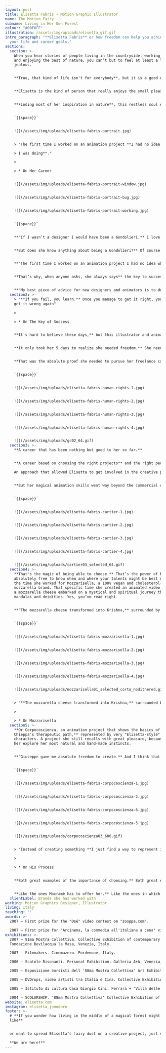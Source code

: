 ```yaml
---
layout: post
title: Elisetta Fabris • Motion Graphic Illustrator
name: The Motion Fairy
subname: Living in Her Own Forest
colour: "#00F0FF"
illustration: /assets/img/uploads/elisetta_gif.gif
intro_paragraph: "**Elisetta Fabris** or how freedom can help you achieve both
  your life and career goals."
sections:
  section: >-
    When you hear stories of people living in the countryside, working from home
    and enjoying the best of nature; you can’t but to feel at least a little bit
    jealous.


    **True, that kind of life isn't for everybody**, but it is a good one for free spirits making their own way in life. It is indeed a good one for Elisetta Fabris.


    **Elisetta is the kind of person that really enjoys the small pleasures of life.** Literally small pleasures, such as the texture of bark, the colour of a mushroom or the mathematical perfection of a flower. That’s why her free spirit found the perfect environment for her creativity to flourish in Nervesa della Battaglia on the “Montello”, a small forest hill above Treviso, Italy.


    **Finding most of her inspiration in nature**, this restless soul enjoys long walks through her own forest, stargazing at night and having the complete and absolute freedom to choose the most interesting and ideal projects for her. A freedom that defines her, her work and her lifestyle.


    `{{space}}`


    ![](/assets/img/uploads/elisetta-fabris-portrait.jpg)


    > "The first time I worked on an animation project **I had no idea what

    > I was doing**."

    >

    > * On Her Career


    ![](/assets/img/uploads/elisetta-fabris-portrait-window.jpg)


    ![](/assets/img/uploads/elisetta-fabris-portrait-bug.jpg)


    ![](/assets/img/uploads/elisetta-fabris-portrait-working.jpg)


    `{{space}}`


    **"If I wasn’t a designer I would have been a Gondolieri.** I love the idea of sailing people around the most beautiful place on earth".


    **But does she know anything about being a Gondolieri?** Of course not. But that doesn't mean she wouldn't have pursued her dream. Nor does it mean she wouldn't have been able to achieve her goals.


    **"The first time I worked on an animation project I had no idea what I was doing.** I told the client but instead of giving the project to someone else they just answered: “Learn!” And so I did…" 


    **That’s why, when anyone asks, she always says** the key to success in what you are doing is always trial and error:


    **"My best piece of advice for new designers and animators is to do a lot of testing.** Watch lots of tutorials, and try, try and try again."
  section2: >-
    > "**If you fail, you learn.** Once you manage to get it right, you’ll never
    get it wrong again"

    >

    > * On The Key of Success


    **It's hard to believe these days,** but this illustrator and animator has never worked in an office, or been employed by a boss in her life. Well, actually she was. For a week. At a design agency. And that was it for her. 


    **It only took her 5 days to realize she needed freedom.** She needed to run away from structures and routines and be able to choose the projects she really wanted to work on; doing so on her own terms. 


    **That was the absolute proof she needed to pursue her freelance career.**


    `{{space}}`


    ![](/assets/img/uploads/elisetta-fabris-human-rights-1.jpg)


    ![](/assets/img/uploads/elisetta-fabris-human-rights-2.jpg)


    ![](/assets/img/uploads/elisetta-fabris-human-rights-3.jpg)


    ![](/assets/img/uploads/elisetta-fabris-human-rights-4.jpg)


    ![](/assets/img/uploads/gc02_64.gif)
  section3: >-
    **A career that has been nothing but good to her so far.** 


    **A career based on choosing the right projects** and the right people to work with every single time. A simple, yet difficult to achieve goal. 

    An approach that allowed Elisetta to get involved in the creative processes behind brands such as Cartier, Toyota, Rizzoli Lizard, Crystal Group FR, Elle Kids and Moncler, among others. 


    **But her magical animation skills went way beyond the commercial communications environment,** spreading her fairy dust to music videos for bands such as Julinko, Love in Elevator, Maurizio Abate, Los Massadores, Fango or Moonbound.


    `{{space}}`


    ![](/assets/img/uploads/elisetta-fabris-cartier-1.jpg)


    ![](/assets/img/uploads/elisetta-fabris-cartier-2.jpg)


    ![](/assets/img/uploads/elisetta-fabris-cartier-3.jpg)


    ![](/assets/img/uploads/elisetta-fabris-cartier-4.jpg)


    ![](/assets/img/uploads/cartier03_selected_64.gif)
  section4: >-
    **That's the magic of being able to choose.** That’s the power of being
    absolutely free to know when and where your talents might be best used. Like
    the time she worked for Mozzarisella; a 100% vegan and cholesterol-free
    mozzarella brand. That specific time she created an animated video in which
    a mozzarella cheese embarked on a mystical and spiritual journey through
    mandalas and deidities. Yes, you’ve read right.


    **“The mozzarella cheese transformed into Krishna,** surrounded by mandalas made of vegetables until finally transforming into Kali. Oh, and she was always chanting an ad-hoc mantra: non-cholesterol... non-cholesterol…”


    `{{space}}`


    ![](/assets/img/uploads/elisetta-fabris-mozzarisella-1.jpg)


    ![](/assets/img/uploads/elisetta-fabris-mozzarisella-2.jpg)


    ![](/assets/img/uploads/elisetta-fabris-mozzarisella-3.jpg)


    ![](/assets/img/uploads/elisetta-fabris-mozzarisella-4.jpg)


    ![](/assets/img/uploads/mozzarisella01_selected_corto_nodithered.gif)


    > "**The mozzarella cheese transformed into Krishna,** surrounded by mandalas made of vegetables until finally transforming into Kali."

    >

    > * On Mozzarisella
  section5: >-
    **Or Corpocoscienza, an animation project that shows the basics of Giuseppe
    Chieppa's therapeutic path,** represented by very "Elisetta-style"
    characters. A project she still recalls with great pleasure, because it let
    her explore her most natural and hand-made instincts.


    **“Giuseppe gave me absolute freedom to create.** And I think that paid off, cause when I illustrate I love to start from different places and see where the drawing takes me. Like an eye, a nose, a mouth… That way the face completes itself. It leads me to what it should have always been.” 


    `{{space}}`


    ![](/assets/img/uploads/elisetta-fabris-corpocoscienza-1.jpg)


    ![](/assets/img/uploads/elisetta-fabris-corpocoscienza-2.jpg)


    ![](/assets/img/uploads/elisetta-fabris-corpocoscienza-6.jpg)


    ![](/assets/img/uploads/elisetta-fabris-corpocoscienza-5.jpg)


    ![](/assets/img/uploads/corpocoscienza03_600.gif)


    > "Instead of creating something **I just find a way to represent it.**"

    >

    > * On His Process


    **Both great examples of the importance of choosing.** Both great examples of the importance of being able to pick the projects she was born for. Because she knows the best projects for her are the ones that make her lose sleep (in a good way), the ones she feels, from the very beginning, have a strong connection between them and what she thinks and ultimately, is.


    **Like the ones Macramè has to offer her.** Like the ones in which we can tell the whole world there was a little bit of forest fairy dust involved in the process.
  clientLabel: Brands she has worked with
working: Motion Graphics Designer, Illustrator
living: Italy
teaching: ""
awards: >-
  2007 — First prize for the "Osé" video contest on "zooppa.com".

  2007 — First prize for "Arcinema, la commedia all'italiana a cena" video contest.
exhibitions: >-
  2007 — 91ma Mostra Collettiva. Collective Exhibition of contemporary art.
  Fondazione Bevilacqua la Masa, Venezia, Italy.

  2007 — Filmmakers. Cinemazero. Pordenone, Italy.

  2006 — Scatole Risonanti. Personal Exhibition. Galleria A+A, Venezia, Italy

  2005 — Esposizione borsisti dell '88ma Mostra Collettiva' Art Exhibition by 4 selected artists. Fondazione Bevilacqua la Masa", Venezia, Italy.

  2005 — DVDrops, video artisti tra Italia e Cina. Collective Exhibition of contemporary art.

  2005 — Istituto di cultura Casa Giorgio Cini. Ferrara + "Villa delle Rose", Bologna, Italy.

  2004 — SCOLARSHIP. '88ma Mostra Collettiva' Collective Exhibition of contemporary art. Fondazione Bevilacqua la Masa", Venezia, Italy.
website: elisetta.com
imstagram: elisetta_jomodoro
footer: >-
  # **If you wonder how living in the middle of a magical forest might feel
  like**


  or want to spread Elisetta’s fairy dust on a creative project, just say the word.\

  **We are here!**
---
```

